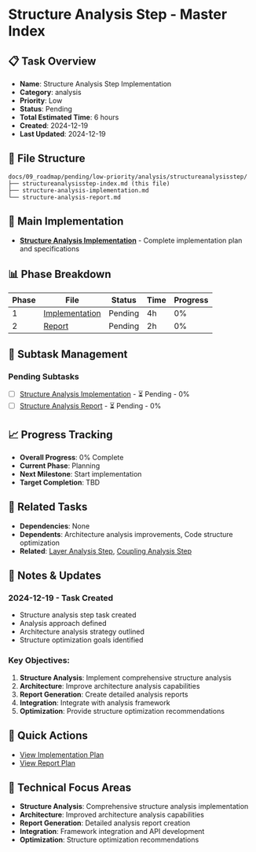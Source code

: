 # Structure Analysis Step - Master Index

## 📋 Task Overview
- **Name**: Structure Analysis Step Implementation
- **Category**: analysis
- **Priority**: Low
- **Status**: Pending
- **Total Estimated Time**: 6 hours
- **Created**: 2024-12-19
- **Last Updated**: 2024-12-19

## 📁 File Structure
```
docs/09_roadmap/pending/low-priority/analysis/structureanalysisstep/
├── structureanalysisstep-index.md (this file)
├── structure-analysis-implementation.md
└── structure-analysis-report.md
```

## 🎯 Main Implementation
- **[Structure Analysis Implementation](./structure-analysis-implementation.md)** - Complete implementation plan and specifications

## 📊 Phase Breakdown
| Phase | File | Status | Time | Progress |
|-------|------|--------|------|----------|
| 1 | [Implementation](./structure-analysis-implementation.md) | Pending | 4h | 0% |
| 2 | [Report](./structure-analysis-report.md) | Pending | 2h | 0% |

## 🔄 Subtask Management
### Pending Subtasks
- [ ] [Structure Analysis Implementation](./structure-analysis-implementation.md) - ⏳ Pending - 0%
- [ ] [Structure Analysis Report](./structure-analysis-report.md) - ⏳ Pending - 0%

## 📈 Progress Tracking
- **Overall Progress**: 0% Complete
- **Current Phase**: Planning
- **Next Milestone**: Start implementation
- **Target Completion**: TBD

## 🔗 Related Tasks
- **Dependencies**: None
- **Dependents**: Architecture analysis improvements, Code structure optimization
- **Related**: [Layer Analysis Step](../layeranalysisstep/), [Coupling Analysis Step](../couplinganalysisstep/)

## 📝 Notes & Updates
### 2024-12-19 - Task Created
- Structure analysis step task created
- Analysis approach defined
- Architecture analysis strategy outlined
- Structure optimization goals identified

### Key Objectives:
1. **Structure Analysis**: Implement comprehensive structure analysis
2. **Architecture**: Improve architecture analysis capabilities
3. **Report Generation**: Create detailed analysis reports
4. **Integration**: Integrate with analysis framework
5. **Optimization**: Provide structure optimization recommendations

## 🚀 Quick Actions
- [View Implementation Plan](./structure-analysis-implementation.md)
- [View Report Plan](./structure-analysis-report.md)

## 🎯 Technical Focus Areas
- **Structure Analysis**: Comprehensive structure analysis implementation
- **Architecture**: Improved architecture analysis capabilities
- **Report Generation**: Detailed analysis report creation
- **Integration**: Framework integration and API development
- **Optimization**: Structure optimization recommendations

